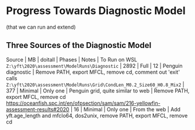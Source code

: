 # Progress Towards Diagnostic Model

(that we can run and extend)

## Three Sources of the Diagnostic Model

Source                                                                                |   MB | doitall | Phases   | Notes                              | To Run on WSL
`Z:\yft\2020\assessment\ModelRuns\Diagnostic`                                         | 2892 | Full    | 12       | Penguin diagnostic                 | Remove PATH, export MFCL, remove cd, comment out 'exit' calls
`Z:\yft\2020\assessment\ModelRuns\Grid\CondLen_M0.2_Size60_H0.8_Mix2`                 |  377 | Minimal | Only one | Penguin grid, quite similar to web | Remove PATH, export MFCL, remove cd
https://oceanfish.spc.int/en/ofpsection/sam/sam/216-yellowfin-assessment-results#2020 |   16 | Minimal | Only one | From the web                       | Add yft.age_length and mfclo64, dos2unix, remove PATH, export MFCL, remove cd
